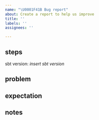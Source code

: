 ```yaml
---
name: "\U0001F41B Bug report"
about: Create a report to help us improve
title: ''
labels: ''
assignees: ''

---
```


## steps
sbt version: *insert sbt version*


## problem



## expectation



## notes
